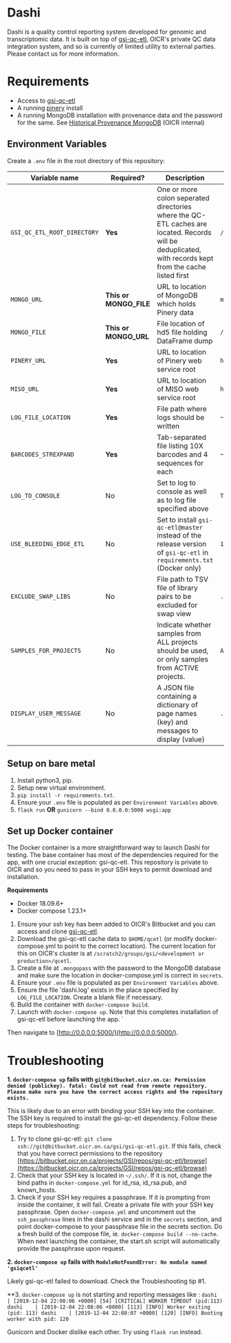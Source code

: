 # Dashi

Dashi is a quality control reporting system developed for genomic and
transcriptomic data. It is built on top of
[gsi-qc-etl](https://bitbucket.oicr.on.ca/projects/GSI/repos/gsi-qc-etl/browse),
OICR's private QC data integration system, and so is currently of limited
utility to external parties. Please contact us for more information.

# Requirements
* Access to [gsi-qc-etl](https://bitbucket.oicr.on.ca/projects/GSI/repos/gsi-qc-etl/browse)
* A running [pinery](https://github.com/oicr-gsi/pinery) install
* A running MongoDB installation with provenance data and the password for the
    same. See
    [Historical Provenance MongoDB](https://wiki.oicr.on.ca/display/GSI/Historical+Provenance+MongoDB)
    (OICR internal)


## Environment Variables
Create a `.env` file in the root directory of this repository:

| Variable name               | Required?              | Description                                                                                                                                              | Example                                               | Default |
|-----------------------------|------------------------|----------------------------------------------------------------------------------------------------------------------------------------------------------|-------------------------------------------------------|---------|
| `GSI_QC_ETL_ROOT_DIRECTORY` | **Yes**                | One or more colon seperated directories where the QC-ETL caches are located. Records will be deduplicated, with records kept from the cache listed first | `/qcetl` or `/qcetl:/qcetl_archive`                    | |
| `MONGO_URL`                 | **This or MONGO_FILE** | URL to location of MongoDB which holds Pinery data                                                                                                       | `mongodb://user:password@mongo_web_url:27017/db_name` | |
| `MONGO_FILE`                | **This or MONGO_URL**  | File location of hd5 file holding DataFrame dump                                                                                                         | `/mongo_provenance.hd5`                               | |
| `PINERY_URL`                | **Yes**                | URL to location of Pinery web service root                                                                                                               | `http://pinery-url:8080/pinery-ws-miso`               | 
| `MISO_URL`                  | **Yes**                | URL to location of MISO web service root                                                                                                                 | `http://miso.your.domain/`                            |
| `LOG_FILE_LOCATION`         | **Yes**                | File path where logs should be written                                                                                                                   | `~/logs/dashi.log`                                    | `./dashi.log` |
| `BARCODES_STREXPAND`        | **Yes**                | Tab-separated file listing 10X barcodes and 4 sequences for each                                                                                         | `~/barcodes`                                          | |
| `LOG_TO_CONSOLE`            | No                     | Set to log to console as well as to log file specified above                                                                                             | `True`                                                | do not log |
| `USE_BLEEDING_EDGE_ETL`     | No                     | Set to install `gsi-qc-etl@master` instead of the release version of `gsi-qc-etl` in `requirements.txt` (Docker only)                                    | `1`                                                   | use release version |
| `EXCLUDE_SWAP_LIBS`         | No                     | File path to TSV file of library pairs to be excluded for swap view                                                                                      | `./exclude_swap_lib.tsv`                              | |
| `SAMPLES_FOR_PROJECTS`      | No                     | Indicate whether samples from ALL projects should be used, or only samples from ACTIVE projects.                                                         | `ALL`                                                 | `ACTIVE` |
| `DISPLAY_USER_MESSAGE`      | No                     | A JSON file containing a dictionary of page names (key) and messages to display (value)                                                                  | `./user_messages.json`                                | |

## Setup on bare metal

1. Install python3, pip.
1. Setup new virtual environment.
1. `pip install -r requirements.txt`.
1. Ensure your `.env` file is populated as per `Environment Variables` above.
1. `flask run` **OR** `gunicorn --bind 0.0.0.0:5000 wsgi:app`


## Set up Docker container

The Docker container is a more straightforward way to launch Dashi for testing.
The base container has most of the dependencies required for the app, with one
crucial exception: gsi-qc-etl. This repository is private to OICR and so you
need to pass in your SSH keys to permit download and installation.

**Requirements**
* Docker 18.09.6+
* Docker compose 1.23.1+

1. Ensure your ssh key has been added to OICR's Bitbucket and you can access and
   clone
   [gsi-qc-etl](https://bitbucket.oicr.on.ca/projects/GSI/repos/gsi-qc-etl/browse). 
1. Download the gsi-qc-etl cache data to `$HOME/qcetl` (or modify
   docker-compose.yml to point to the correct location). The current location for
   this on OICR's cluster is at
   `/scratch2/groups/gsi/<development or production>/qcetl`.
1. Create a file at `.mongopass` with the password to the MongoDB database and
    make sure the location in docker-compose.yml is correct in `secrets`.
1. Ensure your `.env` file is populated as per `Environment Variables` above.
1. Ensure the file 'dashi.log' exists in the place specified by `LOG_FILE_LOCATION`. Create a blank file if necessary.
1. Build the container with `docker-compose build`. 
1. Launch with `docker-compose up`. Note that this completes installation of
    gsi-qc-etl before launching the app.
`

Then navigate to [http://0.0.0.0:5000/](http://0.0.0.0:5000/).



# Troubleshooting

**1. `docker-compose up` fails with `git@bitbucket.oicr.on.ca: Permission denied (publickey).
  fatal: Could not read from remote repository. Please make sure you have the correct access rights and the repository exists.`**

This is likely due to an error with binding your SSH key into the container. The
SSH key is required to install the gsi-qc-etl dependency. Follow these steps for
troubleshooting:

1. Try to clone gsi-qc-etl: `git clone ssh://git@bitbucket.oicr.on.ca/gsi/gsi-qc-etl.git`. 
    If this fails, check that you have correct permissions to the repository
    [https://bitbucket.oicr.on.ca/projects/GSI/repos/gsi-qc-etl/browse](https://bitbucket.oicr.on.ca/projects/GSI/repos/gsi-qc-etl/browse)
2. Check that your SSH key is located in `~/.ssh/`. If it is not, change the
    bind paths in `docker-compose.yml` for id_rsa, id_rsa.pub, and known_hosts.
3. Check if your SSH key requires a passphrase. If it is prompting from inside
    the container, it will fail. Create a private file with your SSH key
    passphrase. Open `docker-compose.yml` and uncomment out the
    `ssh_passphrase` lines in the dashi service and in the `secrets` section,
    and point docker-compose to your passphrase file in the secrets section.
    Do a fresh build of the compose file, ie. `docker-compose build --no-cache`.
    When next launching the container, the start.sh script will automatically
    provide the passphrase upon request.


**2. `docker-compose up` fails with `ModuleNotFoundError: No module named 'gsiqcetl'`**

Likely gsi-qc-etl failed to download. Check the Troubleshooting tip #1.

**3. `docker-compose up` is not starting and reporting messages like : `dashi    | [2019-12-04 22:08:06 +0000] [54] [CRITICAL] WORKER TIMEOUT (pid:113) 
    dashi    | [2019-12-04 22:08:06 +0000] [113] [INFO] Worker exiting (pid: 113)
    dashi    | [2019-12-04 22:08:07 +0000] [120] [INFO] Booting worker with pid: 120`
 

Gunicorn and Docker dislike each other. Try using `flask run` instead.
